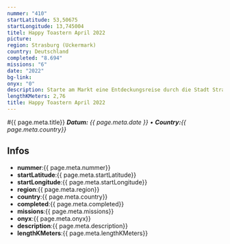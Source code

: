 ```yaml
---
nummer: "410"
startLatitude: 53,50675
startLongitude: 13,745004
titel: Happy Toastern April 2022
picture: 
region: Strasburg (Uckermark)
country: Deutschland
completed: "8.694"
missions: "6"
date: "2022"
bg-link: 
onyx: "0"
description: Starte am Markt eine Entdeckungsreise durch die Stadt Strasburg Uckermark und entdecke dabei historische Orte der Stadt
lengthKMeters: 2,76
title: Happy Toastern April 2022
---
```


#{{ page.meta.title}}
_**Datum:** {{ page.meta.date }} • **Country:**{{ page.meta.country}}_

## Infos
- **nummer**:{{ page.meta.nummer}}
- **startLatitude**:{{ page.meta.startLatitude}}
- **startLongitude**:{{ page.meta.startLongitude}}
- **region**:{{ page.meta.region}}
- **country**:{{ page.meta.country}}
- **completed**:{{ page.meta.completed}}
- **missions**:{{ page.meta.missions}}
- **onyx**:{{ page.meta.onyx}}
- **description**:{{ page.meta.description}}
- **lengthKMeters**:{{ page.meta.lengthKMeters}}

